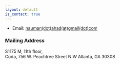 ```yaml
---
layout: default
is_contact: true
---
```


* Email: [nauman(dot)ahad(at)gmail(dot)com](mailto:nauman.ahad@gmail.com)





### Mailing Address

S1175 M, 11th floor,\
Coda, 756 W. Peachtree Street N.W
Atlanta, GA 30308


